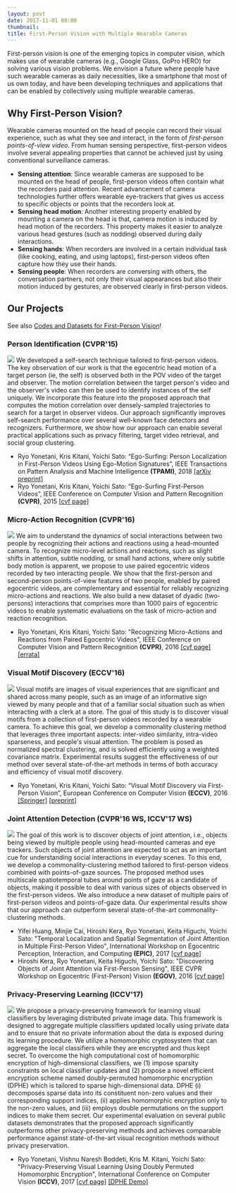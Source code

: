 ```yaml
---
layout: post
date: 2017-11-01 00:00
thumbnail:
title: First-Person Vision with Multiple Wearable Cameras
---
```


First-person vision is one of the emerging topics in computer vision, which makes use of wearable cameras (e.g., Google Glass, GoPro HERO) for solving various vision problems. We envision a future where people have such wearable cameras as daily necessities, like a smartphone that most of us own today, and have been developing techniques and applications that can be enabled by collectively using multiple wearable cameras.

<!--more-->


## Why First-Person Vision?

Wearable cameras mounted on the head of people can record their visual experience, such as what they see and interact, in the form of <i>first-person points-of-view video</i>. From human sensing perspective, first-person videos involve several appealing properties that cannot be achieved just by using conventional surveillance cameras.

- **Sensing attention**: Since wearable cameras are supposed to be mounted on the head of people, first-person videos often contain what the recorders paid attention. Recent advancement of camera technologies further offers wearable eye-trackers that gives us access to specific objects or points that the recorders look at.
- **Sensing head motion**: Another interesting property enabled by mounting a camera on the head is that, camera motion is induced by head motion of the recorders. This property makes it easier to analyze various head gestures (such as nodding) observed during daily interactions.
- **Sensing hands**: When recorders are involved in a certain individual task (like cooking, eating, and using laptops), first-person videos often capture how they use their hands. 
- **Sensing people**: When recorders are conversing with others, the conversation partners, not only their visual appearances but also their motion induced by gestures, are observed clearly in first-person videos.

## Our Projects

See also [Codes and Datasets for First-Person Vision](/fpv_data.html)!

### Person Identification (CVPR'15)

<img class="img-responsive" src="/images/yks-cvpr2015.png">
We developed a self-search technique tailored to first-person videos. The key observation of our work is that the egocentric head motion of a target person (ie, the self) is observed both in the POV video of the target and observer. The motion correlation between the target person's video and the observer's video can then be used to identify instances of the self uniquely. We incorporate this feature into the proposed approach that computes the motion correlation over densely-sampled trajectories to search for a target in observer videos. Our approach significantly improves self-search performance over several well-known face detectors and recognizers. Furthermore, we show how our approach can enable several practical applications such as privacy filtering, target video retrieval, and social group clustering.

- Ryo Yonetani, Kris Kitani, Yoichi Sato: “Ego-Surfing: Person Localization in First-Person Videos Using Ego-Motion Signatures”, IEEE Transactions on Pattern Analysis and Machine Intelligence **(TPAMI)**, 2018 [[arXiv preprint]](https://arxiv.org/abs/1606.04637)
- Ryo Yonetani, Kris Kitani, Yoichi Sato: “Ego-Surfing First-Person Videos”, IEEE Conference on Computer Vision and Pattern Recognition **(CVPR)**, 2015 [[cvf page]](https://www.cv-foundation.org/openaccess/content_cvpr_2015/html/Yonetani_Ego-Surfing_First-Person_Videos_2015_CVPR_paper.html)

### Micro-Action Recognition (CVPR'16)

<img class="img-responsive" src="/images/yks-cvpr2016.png">
We aim to understand the dynamics of social interactions between two people by recognizing their actions and reactions using a head-mounted camera. To recognize micro-level actions and reactions, such as slight shifts in attention, subtle nodding, or small hand actions, where only subtle body motion is apparent, we propose to use paired egocentric videos recorded by two interacting people. We show that the first-person and second-person points-of-view features of two people, enabled by paired egocentric videos, are complementary and essential for reliably recognizing micro-actions and reactions. We also build a new dataset of dyadic (two-persons) interactions that comprises more than 1000 pairs of egocentric videos to enable systematic evaluations on the task of micro-action and reaction recognition.

- Ryo Yonetani, Kris Kitani, Yoichi Sato: "Recognizing Micro-Actions and Reactions from Paired Egocentric Videos", IEEE Conference on Computer Vision and Pattern Recognition **(CVPR)**, 2016 [[cvf page]](https://www.cv-foundation.org/openaccess/content_cvpr_2016/html/Yonetani_Recognizing_Micro-Actions_and_CVPR_2016_paper.html) [[errata]](/papers/yks-cvpr2016-err.pdf)

### Visual Motif Discovery (ECCV'16)
<img class="img-responsive" src="/images/yks-eccv2016.png">
Visual motifs are images of visual experiences that are significant and shared across many people, such as an image of an informative sign viewed by many people and that of a familiar social situation such as when interacting with a clerk at a store. The goal of this study is to discover visual motifs from a collection of first-person videos recorded by a wearable camera. To achieve this goal, we develop a commonality clustering method that leverages three important aspects: inter-video similarity, intra-video sparseness, and people's visual attention. The problem is posed as normalized spectral clustering, and is solved efficiently using a weighted covariance matrix. Experimental results suggest the effectiveness of our method over several state-of-the-art methods in terms of both accuracy and efficiency of visual motif discovery.

- Ryo Yonetani, Kris Kitani, Yoichi Sato: “Visual Motif Discovery via First-Person Vision”, European Conference on Computer Vision **(ECCV)**, 2016 [[Springer]](https://link.springer.com/chapter/10.1007/978-3-319-46475-6_12) [[preprint]](/papers/yks-eccv2016.pdf)

### Joint Attention Detection (CVPR'16 WS, ICCV'17 WS)
<img class="img-responsive" src="/images/kyhs-cvprw2016.png">
The goal of this work is to discover objects of joint attention, i.e., objects being viewed by multiple people using head-mounted cameras and eye trackers. Such objects of joint attention are expected to act as an important cue for understanding social interactions in everyday scenes. To this end, we develop a commonality-clustering method tailored to first-person videos combined with points-of-gaze sources. The proposed method uses multiscale spatiotemporal tubes around points of gaze as a candidate of objects, making it possible to deal with various sizes of objects observed in the first-person videos. We also introduce a new dataset of multiple pairs of first-person videos and points-of-gaze data. Our experimental results show that our approach can outperform several state-of-the-art commonality-clustering methods.

- Yifei Huang, Minjie Cai, Hiroshi Kera, Ryo Yonetani, Keita Higuchi, Yoichi Sato: "Temporal Localization and Spatial Segmentation of Joint Attention in Multiple First-Person Video", International Workshop on Egocentric Perception, Interaction, and Computing **(EPIC)**, 2017 [[cvf page]](http://openaccess.thecvf.com/content_ICCV_2017_workshops/w34/html/attention_hyfiis.u-tokyo.ac.jp_cai-mjiis.u-tokyo.ac.jp_keraiis.u-tokyo.ac.jp_ICCV_2017_paper.html)
- Hiroshi Kera, Ryo Yonetani, Keita Higuchi, Yoichi Sato: "Discovering Objects of Joint Attention via First-Person Sensing", IEEE CVPR Workshop on Egocentric (First-Person) Vision **(EGOV)**, 2016 [[cvf page]](https://www.cv-foundation.org/openaccess/content_cvpr_2016_workshops/w13/html/Kera_Discovering_Objects_of_CVPR_2016_paper.html)

### Privacy-Preserving Learning (ICCV'17)
<img class="img-responsive" src="/images/ybks-arxiv2017.png">
We propose a privacy-preserving framework for learning visual classifiers by leveraging distributed private image data. This framework is designed to aggregate multiple classifiers updated locally using private data and to ensure that no private information about the data is exposed during its learning procedure. We utilize a homomorphic cryptosystem that can aggregate the local classifiers while they are encrypted and thus kept secret. To overcome the high computational cost of homomorphic encryption of high-dimensional classifiers, we (1) impose sparsity constraints on local classifier updates and (2) propose a novel efficient encryption scheme named doubly-permuted homomorphic encryption (DPHE) which is tailored to sparse high-dimensional data. DPHE (i) decomposes sparse data into its constituent non-zero values and their corresponding support indices, (ii) applies homomorphic encryption only to the non-zero values, and (iii) employs double permutations on the support indices to make them secret. Our experimental evaluation on several public datasets demonstrates that the proposed approach significantly outperforms other privacy-preserving methods and achieves comparable performance against state-of-the-art visual recognition methods without privacy preservation.

- Ryo Yonetani, Vishnu Naresh Boddeti, Kris M. Kitani, Yoichi Sato: "Privacy-Preserving Visual Learning Using Doubly Permuted Homomorphic Encryption", International Conference on Computer Vision **(ICCV)**, 2017 [[cvf page]](http://openaccess.thecvf.com/content_iccv_2017/html/Yonetani_Privacy-Preserving_Visual_Learning_ICCV_2017_paper.html) [[DPHE Demo]](https://github.com/yonetaniryo/DPHE-demo)
